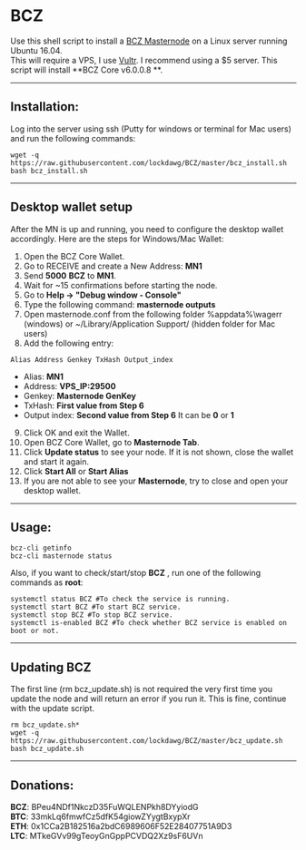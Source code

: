 # BCZ
Use this shell script to install a [BCZ Masternode](https://www.bitcoincz.org/) on a Linux server running Ubuntu 16.04.  
This will require a VPS, I use [Vultr](https://www.vultr.com/?ref=7310394).  I recommend using a $5 server.
This script will install **BCZ Core v6.0.0.8 **.
***

## Installation:
Log into the server using ssh (Putty for windows or terminal for Mac users) and run the following commands:
```
wget -q https://raw.githubusercontent.com/lockdawg/BCZ/master/bcz_install.sh
bash bcz_install.sh
```
***

## Desktop wallet setup

After the MN is up and running, you need to configure the desktop wallet accordingly. Here are the steps for Windows/Mac Wallet:
1. Open the BCZ Core Wallet.
2. Go to RECEIVE and create a New Address: **MN1**
3. Send **5000** **BCZ** to **MN1**.
4. Wait for ~15 confirmations before starting the node.
5. Go to **Help -> "Debug window - Console"**
6. Type the following command: **masternode outputs**
7. Open masternode.conf from the following folder %appdata%\wagerr (windows) or ~/Library/Application Support/ (hidden folder for Mac users)
8. Add the following entry:
```
Alias Address Genkey TxHash Output_index
```
* Alias: **MN1**
* Address: **VPS_IP:29500**
* Genkey: **Masternode GenKey**
* TxHash: **First value from Step 6** 
* Output index:  **Second value from Step 6** It can be **0** or **1**
9. Click OK and exit the Wallet.
10. Open BCZ Core Wallet, go to **Masternode Tab**.
11. Click **Update status** to see your node. If it is not shown, close the wallet and start it again.
10. Click **Start All** or **Start Alias**
11. If you are not able to see your **Masternode**, try to close and open your desktop wallet.
***

## Usage:
```
bcz-cli getinfo
bcz-cli masternode status
```
Also, if you want to check/start/stop **BCZ** , run one of the following commands as **root**:
```
systemctl status BCZ #To check the service is running.
systemctl start BCZ #To start BCZ service.
systemctl stop BCZ #To stop BCZ service.
systemctl is-enabled BCZ #To check whether BCZ service is enabled on boot or not.
```
***

## Updating BCZ
The first line (rm bcz_update.sh) is not required the very first time you update the node and will return an error if you run it.  This is fine, continue with the update script.
```
rm bcz_update.sh*
wget -q https://raw.githubusercontent.com/lockdawg/BCZ/master/bcz_update.sh
bash bcz_update.sh
```
***

## Donations:  

**BCZ**: BPeu4NDf1NkczD35FuWQLENPkh8DYyiodG  
**BTC**: 33mkLq6fmwfCz5dfK54giowZYygtBxypXr  
**ETH**: 0x1CCa2B182516a2bdC6989606F52E28407751A9D3  
**LTC**: MTkeGVv99gTeoyGnGppPCVDQ2Xz9sF6UVn
